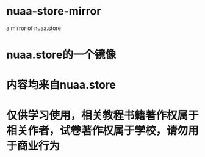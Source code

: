 # nuaa-store-mirror
a mirror of nuaa.store

# nuaa.store的一个镜像
# 内容均来自nuaa.store
# 仅供学习使用，相关教程书籍著作权属于相关作者，试卷著作权属于学校，请勿用于商业行为
